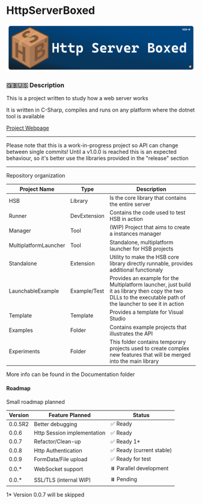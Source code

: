 # HttpServerBoxed

![alt text](banner.png)
### 🇬🇧🇺🇸 Description

This is a project written to study how a web server works

It is written in C-Sharp, compiles and runs on any platform where the dotnet tool is available

[Project Webpage](https://lorenzoconcas.github.io/HSB)

-----

Please note that this is a work-in-progress project so API can change between single commits! Until a v1.0.0 is reached this is an expected behaviour, so it's better use the libraries provided in the "release" section

-----

Repository organization


| Project Name                     | Type         | Description                                                                                                                                                    |
|----------------------------------|--------------|----------------------------------------------------------------------------------------------------------------------------------------------------------------|
| HSB                              | Library      | Is the core library that contains the entire server                                                                                                            |
| Runner                           | DevExtension | Contains the code used to test HSB in action                                                                                                                   |
| Manager                          | Tool         | (WIP) Project that aims to create a instances manager                                                                                                          |
| MultiplatformLauncher            | Tool         | Standalone, multiplatform launcher for HSB projects                                                                                                            |
| Standalone                       | Extension    | Utility to make the HSB core library directly runnable, provides additional functionaly                                                                        |
| LaunchableExample                | Example/Test | Provides an example for the Multiplatform launcher, just build it as library then copy the two DLLs to the executable path of the launcher to see it in action |
| Template                         | Template     | Provides a template for Visual Studio                                                                                                                          |
| Examples                         | Folder| Contains example projects that illustrates the API                                                                                                                    |
| Experiments | Folder | This folder contains temporary projects used to create complex new features that will be merged into the main library |


More info can be found in the Documentation folder
[](./Documentation/)


#### Roadmap
Small roadmap planned


| Version | Feature Planned             | Status                     |
|---------|-----------------------------|----------------------------|
| 0.0.5R2 | Better debugging            | ✅ Ready                   |
| 0.0.6   | Http Session implementation | ✅ Ready                   |
| 0.0.7   | Refactor/Clean-up           | ✅ Ready 1*                |
| 0.0.8   | Http Authentication         | ✅ Ready (current stable)  |
| 0.0.9   | FormData/File upload        | ✅ Ready for test          |
| 0.0.*   | WebSocket support           | ⏸️ Parallel development    | 
| 0.0.*   | SSL/TLS  (internal WIP)     | ⏸️ Pending                 |

1* Version 0.0.7 will be skipped